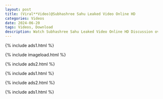 ```yaml
---
layout: post
title: (Viral**Video)@Subhashree Sahu Leaked Video Online HD
categories: Videos
date: 2024-06-20
tags: Videos, Download
description: Watch Subhashree Sahu Leaked Video Online HD Discussion over the viral Subhashree Sahu Leaked Video video showing the
---
```

{% include ads1.html %}

{% include imageload.html %}

{% include ads2.html %}

{% include ads1.html %}

{% include ads2.html %}

{% include ads1.html %}
